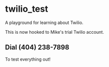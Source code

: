 # twilio_test
A playground for learning about Twilio.

This is now hooked to Mike's trial Twilio account.

## Dial (404) 238-7898

To test everything out!
